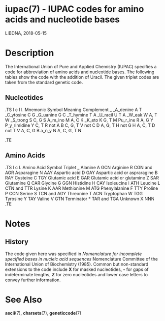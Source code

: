 # iupac(7) - IUPAC codes for amino acids and nucleotide bases

LIBDNA, 2018-05-15


# Description

The International Union of Pure and Applied Chemistry (IUPAC) specifies a code for abbreviation of amino acids and nucleotide bases. The following tables show the code with the addition of Uracil. The given triplet codes are taken from the standard genetic code.


## Nucleotides

.TS
l c l l.
Mnemonic	Symbol	Meaning	Complement
_
_A_denine	A		T
_C_ytosine	C		G
_G_uanine	G		C
_T_hymine	T		A
_U_racil	U	T	A
_W_eak	W	A, T	W
_S_trong	S	C, G	S
A_m_ino	M	A, C	K
_K_eto	K	G, T	M
Pu_r_ine	R	A, G	Y
P_y_rimidine	Y	C, T	R
not A	B	C, G, T	V
not C	D	A, G, T	H
not G	H	A, C, T	D
not T	V	A, C, G	B
a_n_y	N	A, C, G, T	N



.TE


## Amino Acids

.TS
l c l.
Amino Acid	Symbol	Triplet
_
Alanine	A	GCN
Arginine	R	CGN and AGR
Asparagine	N	AAY
Aspartic acid	D	GAY
Aspartic acid or aspraragine	B	RAY
Cysteine	C	TGY
Glutamic acid	E	GAR
Glutamic acid or glutamine	Z	SAR
Glutamine	Q	CAR
Glycine	G	GGN
Histidine	H	CAY
Isoleucine	I	ATH
Leucine	L	CTN and TTR
Lysine	K	AAR
Methionine	M	ATG
Phenylalanine	F	TTY
Proline	P	CCN
Serine	S	TCN and AGY
Threonine	T	ACN
Tryptophan	W	TGG
Tyrosine	Y	TAY
Valine	V	GTN
Terminator	*	TAR and TGA
Unknown	X	NNN
.TE


# Notes


## History

The code given here was specified in _Nomenclature for incomplete specified bases in nucleic acid sequences_ Nomenclature Committee of the International Union of Biochemistry (1985). Common but non-standard extensions to the code include **X** for masked nucleotides, **-** for gaps of indeterminate lengths, **Z** for zero nucleotides and lower case letters to convey further information.


# See Also

**ascii**(7),
**charsets**(7),
**geneticcode**(7)
